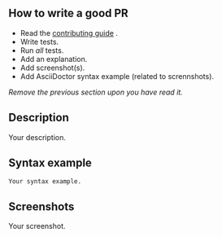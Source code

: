 ## How to write a good PR

- Read the [contributing guide](https://github.com/asciidoctor/atom-language-asciidoc/blob/master/CONTRIBUTING.adoc) .
- Write tests.
- Run *all* tests.
- Add an explanation.
- Add screenshot(s).
- Add AsciiDoctor syntax example (related to scrennshots).

*Remove the previous section upon you have read it.*

## Description

Your description.

## Syntax example

```adoc
Your syntax example.
```

## Screenshots

Your screenshot.

